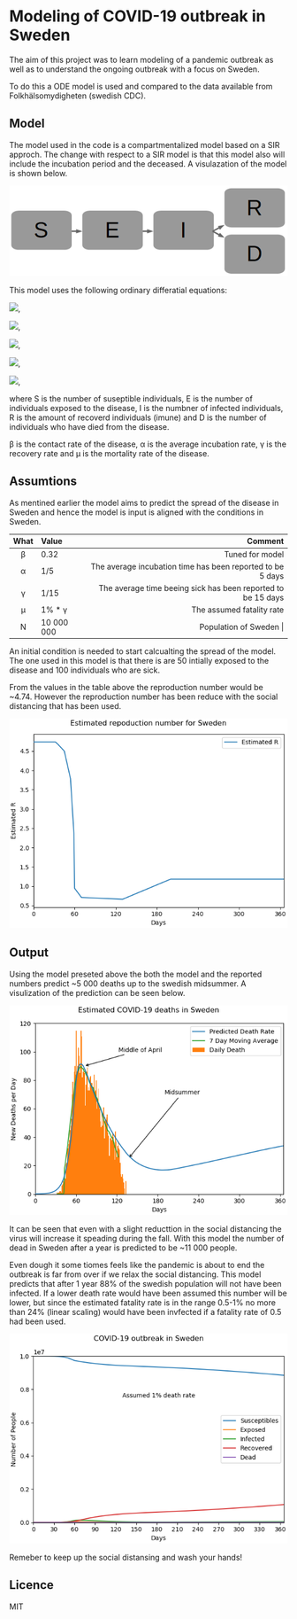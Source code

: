 # Modeling of COVID-19 outbreak in Sweden
The aim of this project was to learn modeling of a pandemic outbreak as well as to understand the ongoing outbreak with a focus on Sweden.

To do this a ODE model is used and compared to the data available from Folkhälsomydigheten (swedish CDC).

## Model
The model used in the code is a compartmentalized model based on a SIR approch. The change with respect to a SIR model is that this model also will include the incubation period and the deceased. A visulazation of the model is shown below.

![Model Visulization](https://raw.githubusercontent.com/JesperLM/SEIRD_Model_COVID-19/master/Figure/SEIRD-model.PNG)

This model uses the following ordinary differatial equations:

<img src="https://render.githubusercontent.com/render/math?math=\LARGE  \frac{dS}{dt}=-\frac{\beta IS}{N-D}"/>,

<img src="https://render.githubusercontent.com/render/math?math=\LARGE  \frac{dE}{dt}=\frac{\beta IS}{N-D}-\alpha E" />,

<img src="https://render.githubusercontent.com/render/math?math=\LARGE  \frac{dI}{dt}=\alpha E - \gamma I - \mu I" />,

<img src="https://render.githubusercontent.com/render/math?math=\LARGE  \frac{dR}{dt}=\gamma I"/>,

<img src="https://render.githubusercontent.com/render/math?math=\LARGE  \frac{dD}{dt}=\mu I"/>,

where S is the number of suseptible individuals, E is the number of individuals exposed to the disease, I is the numbner of infected individuals, R is the amount of recoverd individuals (imune) and D is the number of individuals who have died from the disease.

β is the contact rate of the disease, α is the average incubation rate, γ is the recovery rate and μ is the mortality rate of the disease.

## Assumtions
As mentined earlier the model aims to predict the spread of the disease in Sweden and hence the model is input is aligned with the conditions in Sweden.

| What | Value      | Comment    |
| :--: | :--------- | ---------: |
|  β   | 0.32       | Tuned for model    |
|  α   | 1/5        | The average incubation time has been reported to be 5  days      |
|  γ   | 1/15       | The average time beeing sick has been reported to be 15 days    |
|  μ   | 1% * γ     | The assumed fatality rate  |
|  N   | 10 000 000 | Population of Sweden  \| |

An initial condition is needed to start calcualting the spread of the model. The one used in this model is that there is are 50 intially exposed to the disease and 100 individuals who are sick.

From the values in the table above the reproduction number would be ~4.74. However the reproduction number has been reduce with the social distancing that has been used.

![Reproduction number](https://raw.githubusercontent.com/JesperLM/SEIRD_Model_COVID-19/master/Figure/reproduction.png)

## Output
Using the model preseted above the both the model and the reported numbers predict ~5 000 deaths up to the swedish midsummer. A visulization of the prediction can be seen below.

![Number of Death per day](https://raw.githubusercontent.com/JesperLM/SEIRD_Model_COVID-19/master/Figure/death.png)

It can be seen that even with a slight reducttion in the social distancing the virus will increase it speading during the fall. With this model the number of dead in Sweden after a year is predicted to be ~11 000 people. 

Even dough it some tiomes feels like the pandemic is about to end the outbreak is far from over if we relax the social distancing. This model predicts that after 1 year 88% of the swedish population will not have been infected. If a lower death rate would have been assumed this number will be lower, but since the estimated fatality rate is in the range 0.5-1% no more than 24% (linear scaling) would have been invfected if a fatality rate of 0.5 had been used.

![Overview of Outbreak](https://raw.githubusercontent.com/JesperLM/SEIRD_Model_COVID-19/master/Figure/outbreak.png)

Remeber to keep up the social distansing and wash your hands!

## Licence
MIT
